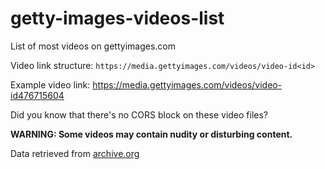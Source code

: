 # getty-images-videos-list

List of most videos on gettyimages.com

Video link structure: `https://media.gettyimages.com/videos/video-id<id>`

Example video link: https://media.gettyimages.com/videos/video-id476715604

Did you know that there's no CORS block on these video files?

**WARNING: Some videos may contain nudity or disturbing content.**

Data retrieved from [archive.org](archive.org)
